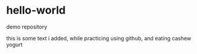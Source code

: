 # hello-world
demo repository

this is some text i added, while practicing using github, and eating cashew yogurt
